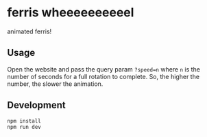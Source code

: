 # ferris wheeeeeeeeeel

animated ferris!

## Usage

Open the website and pass the query param `?speed=n` where `n` is the number of seconds for a full rotation to complete. So, the higher the number, the slower the animation.

## Development

    npm install
    npm run dev